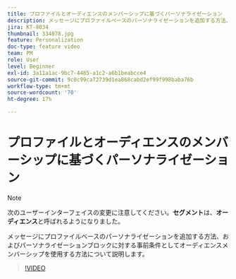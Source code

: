 ```yaml
---
title: プロファイルとオーディエンスのメンバーシップに基づくパーソナライゼーション
description: メッセージにプロファイルベースのパーソナライゼーションを追加する方法、およびパーソナライゼーションブロックに対する事前条件としてオーディエンスメンバーシップを使用する方法について説明します。
jira: KT-8034
thumbnail: 334078.jpg
feature: Personalization
doc-type: feature video
team: PM
role: User
level: Beginner
exl-id: 3a11a1ac-9bc7-4485-a1c2-a6b1beabcce4
source-git-commit: 9c0c99ca72739d1ea868cabd2ef99f998baba76b
workflow-type: tm+mt
source-wordcount: '70'
ht-degree: 17%

---
```


# プロファイルとオーディエンスのメンバーシップに基づくパーソナライゼーション

>[!NOTE]
>次のユーザーインターフェイスの変更に注意してください。**セグメント**&#x200B;は、**オーディエンス**&#x200B;と呼ばれるようになりました。

メッセージにプロファイルベースのパーソナライゼーションを追加する方法、およびパーソナライゼーションブロックに対する事前条件としてオーディエンスメンバーシップを使用する方法について説明します。

>[!VIDEO](https://video.tv.adobe.com/v/334078?quality=12&learn=on)
